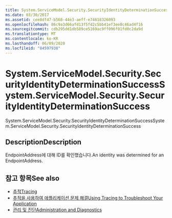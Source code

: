 ```yaml
---
title: System.ServiceModel.Security.SecurityIdentityDeterminationSuccess
ms.date: 03/30/2017
ms.assetid: cee8df47-b568-44e3-aeff-e74618326093
ms.openlocfilehash: 86c9a3d66afd13f5fd2c5bb41ef3ee8c46ad4f16
ms.sourcegitcommit: cdb295dd1db589ce5169ac9ff096f01fd0c2da9d
ms.translationtype: MT
ms.contentlocale: ko-KR
ms.lasthandoff: 06/09/2020
ms.locfileid: "84597938"
---
```

# <a name="systemservicemodelsecuritysecurityidentitydeterminationsuccess"></a><span data-ttu-id="a61be-102">System.ServiceModel.Security.SecurityIdentityDeterminationSuccess</span><span class="sxs-lookup"><span data-stu-id="a61be-102">System.ServiceModel.Security.SecurityIdentityDeterminationSuccess</span></span>
<span data-ttu-id="a61be-103">System.ServiceModel.Security.SecurityIdentityDeterminationSuccess</span><span class="sxs-lookup"><span data-stu-id="a61be-103">System.ServiceModel.Security.SecurityIdentityDeterminationSuccess</span></span>  
  
## <a name="description"></a><span data-ttu-id="a61be-104">Description</span><span class="sxs-lookup"><span data-stu-id="a61be-104">Description</span></span>  
 <span data-ttu-id="a61be-105">EndpointAddress에 대해 ID를 확인했습니다.</span><span class="sxs-lookup"><span data-stu-id="a61be-105">An identity was determined for an EndpointAddress.</span></span>  
  
## <a name="see-also"></a><span data-ttu-id="a61be-106">참고 항목</span><span class="sxs-lookup"><span data-stu-id="a61be-106">See also</span></span>

- [<span data-ttu-id="a61be-107">추적</span><span class="sxs-lookup"><span data-stu-id="a61be-107">Tracing</span></span>](index.md)
- [<span data-ttu-id="a61be-108">추적을 사용하여 애플리케이션 문제 해결</span><span class="sxs-lookup"><span data-stu-id="a61be-108">Using Tracing to Troubleshoot Your Application</span></span>](using-tracing-to-troubleshoot-your-application.md)
- [<span data-ttu-id="a61be-109">관리 및 진단</span><span class="sxs-lookup"><span data-stu-id="a61be-109">Administration and Diagnostics</span></span>](../index.md)
